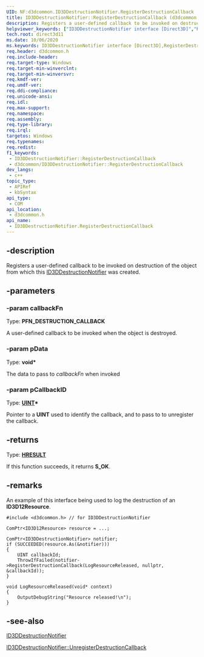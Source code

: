 ```yaml
---
UID: NF:d3dcommon.ID3DDestructionNotifier.RegisterDestructionCallback
title: ID3DDestructionNotifier::RegisterDestructionCallback (d3dcommon.h)
description: Registers a user-defined callback to be invoked on destruction of the object from which this [ID3DDestructionNotifier](./nn-d3dcommon-id3ddestructionotifier.md) was created.
helpviewer_keywords: ["ID3DDestructionNotifier interface [Direct3D]","RegisterDestructionCallback method","ID3DDestructionNotifier.RegisterDestructionCallback","ID3DDestructionNotifier::RegisterDestructionCallback","RegisterDestructionCallback","RegisterDestructionCallback method [Direct3D]","RegisterDestructionCallback method [Direct3D]","ID3DDestructionNotifier interface","d3dcommon/ID3DDestructionNotifier::RegisterDestructionCallback","direct3d11.id3ddestructionnotifier_registerdestructioncallback"]
tech.root: direct3d11
ms.date: 10/06/2020
ms.keywords: ID3DDestructionNotifier interface [Direct3D],RegisterDestructionCallback method, ID3DDestructionNotifier.RegisterDestructionCallback, ID3DDestructionNotifier::RegisterDestructionCallback, RegisterDestructionCallback, RegisterDestructionCallback method [Direct3D], RegisterDestructionCallback method [Direct3D],ID3DDestructionNotifier interface, d3dcommon/ID3DDestructionNotifier::RegisterDestructionCallback, direct3d11.id3ddestructionnotifier_registerdestructioncallback
req.header: d3dcommon.h
req.include-header: 
req.target-type: Windows
req.target-min-winverclnt: 
req.target-min-winversvr: 
req.kmdf-ver: 
req.umdf-ver: 
req.ddi-compliance: 
req.unicode-ansi: 
req.idl: 
req.max-support: 
req.namespace: 
req.assembly: 
req.type-library: 
req.irql: 
targetos: Windows
req.typenames: 
req.redist: 
f1_keywords:
 - ID3DDestructionNotifier::RegisterDestructionCallback
 - d3dcommon/ID3DDestructionNotifier::RegisterDestructionCallback
dev_langs:
 - c++
topic_type:
 - APIRef
 - kbSyntax
api_type:
 - COM
api_location:
 - d3dcommon.h
api_name:
 - ID3DDestructionNotifier.RegisterDestructionCallback
---
```


## -description

Registers a user-defined callback to be invoked on destruction of the object from which this [ID3DDestructionNotifier](./nn-d3dcommon-id3ddestructionotifier.md) was created.

## -parameters

### -param callbackFn

Type: <b>PFN_DESTRUCTION_CALLBACK</b>

A user-defined callback to be invoked when the object is destroyed.

### -param pData

Type: **void\***

The data to pass to *callbackFn* when invoked

### -param pCallbackID

Type: **[UINT](/windows/win32/winprog/windows-data-types)\***

Pointer to a **UINT** used to identify the callback, and to pass to <a href="/windows/win32/api/d3dcommon/nf-d3dcommon-id3ddestructionotifier-unregisterdestructioncallback"></a> to unregister the callback.

## -returns

Type: **[HRESULT](/windows/win32/com/structure-of-com-error-codes)**

If this function succeeds, it returns **S_OK**.

## -remarks

An example of this interface being used to log the destruction of an **ID3D12Resource**.

```cppcx
#include <d3dcommon.h> // for ID3DDestructionNotifier

ComPtr<ID3D12Resource> resource = ...;

ComPtr<ID3DDestructionNotifier> notifier;
if (SUCCEEDED(resource.As(&notifier)))
{
    UINT callbackId;
    ThrowIfFailed(notifier->RegisterDestructionCallback(LogResourceReleased, nullptr, &callbackId));
}

void LogResourceReleased(void* context)
{
    OutputDebugString("Resource released!\n");
}
```

## -see-also

<a href="/windows/win32/api/d3dcommon/nn-d3dcommon-id3ddestructionotifier">ID3DDestructionNotifier</a>

<a href="//windows/win32/api/d3dcommon/nf-d3dcommon-id3ddestructionotifier-unregisterdestructioncallback">ID3DDestructionNotifier::UnregisterDestructionCallback</a>
